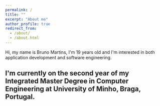 ```yaml
---
permalink: /
title: ""
excerpt: "About me"
author_profile: true
redirect_from:
  - /about/
  - /about.html
---
```

Hi, my name is Bruno Martins, I'm 19 years old and I'm interested in both application development and software engineering.

I'm currently on the second year of my Integrated Master Degree in Computer Engineering at University of Minho, Braga, Portugal.
---
